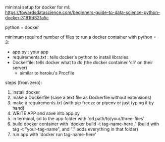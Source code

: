 minimal setup for docker for ml: https://towardsdatascience.com/beginners-guide-to-data-science-python-docker-3181fd321a5c

python + docker

minimum required number of files to run a docker container with python = 3:

- app.py : your app
- requirements.txt : tells docker's python to install libraries
- Dockerfile: tells docker what to do (the docker container 'cli' on their server)
	- similar to heroku's Procfile

steps (from zero):

1. install docker
2. make a Dockerfile (save a text file as Dockerfile without extensions)
3. make a requirements.txt (with pip freeze or pipenv or just typing it by hand)
4. WRITE APP and save into app.py
5. in terminal, cd to the app folder with 'cd path/to/your/three-files'
6. build docker container with 'docker build -t tag-name-here .' (build with tag -t "your-tag-name", and "." adds everything in that folder)
7. run app with 'docker run tag-name-here'